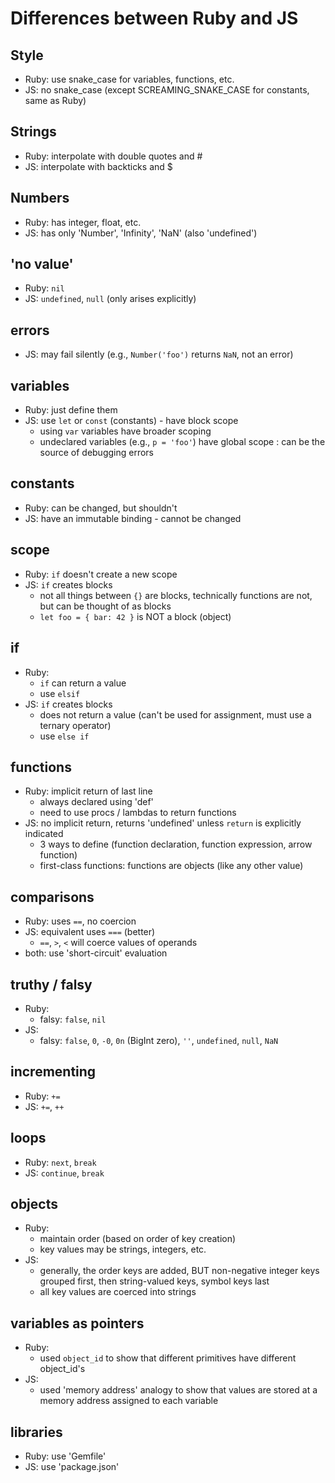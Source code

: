 # Differences between Ruby and JS

## Style
- Ruby: use snake_case for variables, functions, etc.
- JS: no snake_case (except SCREAMING_SNAKE_CASE for constants, same as Ruby)

## Strings
- Ruby: interpolate with double quotes and #
- JS: interpolate with backticks and $

## Numbers
- Ruby: has integer, float, etc.
- JS: has only 'Number', 'Infinity', 'NaN' (also 'undefined')

## 'no value'
- Ruby: `nil`
- JS: `undefined`, `null` (only arises explicitly)

## errors
- JS: may fail silently (e.g., `Number('foo')` returns `NaN`, not an error)

## variables
- Ruby: just define them
- JS: use `let` or `const` (constants) - have block scope
  - using `var` variables have broader scoping
  - undeclared variables (e.g., `p = 'foo'`) have global scope : can be the source of debugging errors

## constants
- Ruby: can be changed, but shouldn't
- JS: have an immutable binding - cannot be changed

## scope
- Ruby: `if` doesn't create a new scope
- JS: `if` creates blocks
  - not all things between `{}` are blocks, technically functions are not, but can be thought of as blocks
  - `let foo = { bar: 42 }` is NOT a block (object)

## if
- Ruby: 
  - `if` can return a value
  - use `elsif`
- JS: `if` creates blocks
  - does not return a value (can't be used for assignment, must use a ternary operator)
  - use `else if`

## functions
- Ruby: implicit return of last line
  - always declared using 'def'
  - need to use procs / lambdas to return functions
- JS: no implicit return, returns 'undefined' unless `return` is explicitly indicated
  - 3 ways to define (function declaration, function expression, arrow function)
  - first-class functions: functions are objects (like any other value)

## comparisons
- Ruby: uses `==`, no coercion
- JS: equivalent uses `===` (better)
  - `==`, `>`, `<` will coerce values of operands
- both: use 'short-circuit' evaluation

## truthy / falsy
- Ruby: 
  - falsy: `false`, `nil`
- JS:
  - falsy: `false`, `0`, `-0`, `0n` (BigInt zero), `''`, `undefined`, `null`, `NaN`

## incrementing
- Ruby: `+=`
- JS: `+=`, `++`

## loops
- Ruby: `next`, `break`
- JS: `continue`, `break`

## objects
- Ruby: 
  - maintain order (based on order of key creation)
  - key values may be strings, integers, etc.
- JS:
  - generally, the order keys are added, BUT non-negative integer keys grouped first, then string-valued keys, symbol keys last
  - all key values are coerced into strings

## variables as pointers
- Ruby:
  - used `object_id` to show that different primitives have different object_id's
- JS:
  - used 'memory address' analogy to show that values are stored at a memory address assigned to each variable

## libraries
- Ruby: use 'Gemfile'
- JS: use 'package.json'
